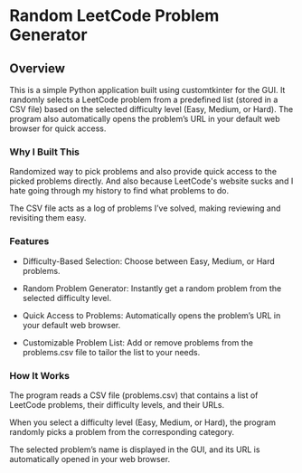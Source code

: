# Random LeetCode Problem Generator

## Overview

This is a simple Python application built using customtkinter for the GUI. It randomly selects a LeetCode problem from a predefined list (stored in a CSV file) based on the selected difficulty level (Easy, Medium, or Hard). The program also automatically opens the problem’s URL in your default web browser for quick access.

### Why I Built This

Randomized way to pick problems and also provide quick access to the picked problems directly. And also because LeetCode's website sucks and I hate going through my history to find what problems to do.

The CSV file acts as a log of problems I’ve solved, making reviewing and revisiting them easy.

### Features

- Difficulty-Based Selection: Choose between Easy, Medium, or Hard problems.

- Random Problem Generator: Instantly get a random problem from the selected difficulty level.

- Quick Access to Problems: Automatically opens the problem’s URL in your default web browser.

- Customizable Problem List: Add or remove problems from the problems.csv file to tailor the list to your needs.

### How It Works

The program reads a CSV file (problems.csv) that contains a list of LeetCode problems, their difficulty levels, and their URLs.

When you select a difficulty level (Easy, Medium, or Hard), the program randomly picks a problem from the corresponding category.

The selected problem’s name is displayed in the GUI, and its URL is automatically opened in your web browser.
